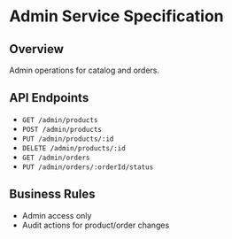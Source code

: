 # Admin Service Specification

## Overview
Admin operations for catalog and orders.

## API Endpoints
- `GET /admin/products`
- `POST /admin/products`
- `PUT /admin/products/:id`
- `DELETE /admin/products/:id`
- `GET /admin/orders`
- `PUT /admin/orders/:orderId/status`

## Business Rules
- Admin access only
- Audit actions for product/order changes